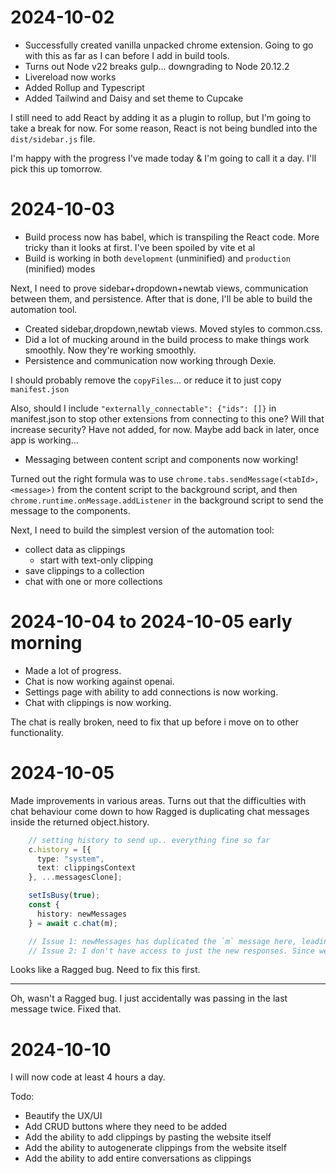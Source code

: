 # 2024-10-02

- Successfully created vanilla unpacked chrome extension. Going to go with this as far as I can before I add in build tools.
- Turns out Node v22 breaks gulp... downgrading to Node 20.12.2
- Livereload now works
- Added Rollup and Typescript
- Added Tailwind and Daisy and set theme to Cupcake

I still need to add React by adding it as a plugin to rollup, but I'm going to take a break for now. For some reason, React is not being bundled into the `dist/sidebar.js` file.

I'm happy with the progress I've made today & I'm going to call it a day. I'll pick this up tomorrow.

# 2024-10-03

- Build process now has babel, which is transpiling the React code. More tricky than it looks at first. I've been spoiled by vite et al
- Build is working in both `development` (unminified) and `production` (minified) modes

Next, I need to prove sidebar+dropdown+newtab views, communication between them, and persistence. After that is done, I'll be able to build the automation tool.

- Created sidebar,dropdown,newtab views. Moved styles to common.css.
- Did a lot of mucking around in the build process to make things work smoothly. Now they're working smoothly.
- Persistence and communication now working through Dexie.

I should probably remove the `copyFiles`... or reduce it to just copy `manifest.json`

Also, should I include `"externally_connectable": {"ids": []}` in manifest.json to stop other extensions from connecting to this one? Will that increase security? Have not added, for now. Maybe add back in later, once app is working...

- Messaging between content script and components now working!

Turned out the right formula was to use `chrome.tabs.sendMessage(<tabId>, <message>)` from the content script to the background script, and then `chrome.runtime.onMessage.addListener` in the background script to send the message to the components.

Next, I need to build the simplest version of the automation tool:
- collect data as clippings
  - start with text-only clipping
- save clippings to a collection
- chat with one or more collections

# 2024-10-04 to 2024-10-05 early morning

- Made a lot of progress.
- Chat is now working against openai.
- Settings page with ability to add connections is now working.
- Chat with clippings is now working.

The chat is really broken, need to fix that up before i move on to other functionality.

# 2024-10-05

Made improvements in various areas. Turns out that the difficulties with chat behaviour come down to how Ragged is duplicating chat messages inside the returned object.history.

```ts
    // setting history to send up.. everything fine so far
    c.history = [{
      type: "system",
      text: clippingsContext
    }, ...messagesClone];

    setIsBusy(true);
    const {
      history: newMessages
    } = await c.chat(m);

    // Issue 1: newMessages has duplicated the `m` message here, leading to unreliable history.
    // Issue 2: I don't have access to just the new responses. Since we're manually managing history, this is a problem, because clippings need to be removed from the history for each chat run.
```

Looks like a Ragged bug. Need to fix this first.

---

Oh, wasn't a Ragged bug. I just accidentally was passing in the last message twice. Fixed that.

# 2024-10-10

I will now code at least 4 hours a day.

Todo:

- Beautify the UX/UI
- Add CRUD buttons where they need to be added
- Add the ability to add clippings by pasting the website itself
- Add the ability to autogenerate clippings from the website itself
- Add the ability to add entire conversations as clippings


